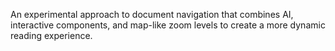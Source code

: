 An experimental approach to document navigation that combines AI, interactive components, and map-like zoom levels to create a more dynamic reading experience.